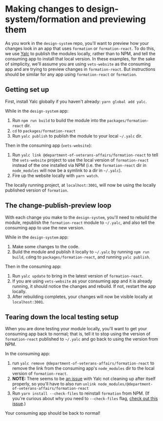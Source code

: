 # Making changes to design-system/formation and previewing them
As you work in the `design-system` repo, you'll want to preview how your changes look in an app that uses `formation` or `formation-react`. To do this, we use [Yalc](https://github.com/whitecolor/yalc) to publish the modules locally, rather than to NPM, and tell the consuming app to install that local version. In these examples, for the sake of simplicity, we'll assume you are using `vets-website` as the consuming app and are trying to preview changes in `formation-react`. But instructions should be similar for any app using `formation-react` or `formation`.

## Getting set up
First, install Yalc globally if you haven't already: `yarn global add yalc`.

While in the `design-system` app:
1. Run `npm run build` to build the module into the `packages/formation-react` dir.
2. `cd` to `packages/formation-react`
2. Run `yalc publish` to publish the module to your local `~/.yalc` dir.

Then in the consuming app (`vets-website`):
1. Run `yalc link @department-of-veterans-affairs/formation-react` to tell the `vets-website` project to use the local version of `formation-react` instead of the one installed via NPM (i.e. the `formation-react` dir in `node_modules` will now be a symlink to a dir in `~/.yalc`).
2. Fire up the website locally with `yarn watch`.

The locally running project, at `localhost:3001`, will now be using the locally published version of `formation`.

## The change-publish-preview loop
With each change you make to the `design-system`, you'll need to rebuild the module, republish the `formation-react` module to `~/.yalc`, and also tell the consuming app to use the new version.

While in the `design-system` app:
1. Make some changes to the code.
2. Build the module and publish it locally to `~/.yalc` by running `npm run build`, `cd`ing to `packages/formation-react`, and running `yalc publish`.

Then in the consuming app:
1. Run `yalc update` to bring in the latest version of `formation-react`.
2. If you are using `vets-website` as your consuming app and it is already running, it should notice the changes and rebuild. If not, restart the app locally.
3. After rebuilding completes, your changes will now be visible locally at `localhost:3001`.

## Tearing down the local testing setup
When you are done testing your module locally, you'll want to get your consuming app back to normal; that is, tell it to stop using the version of `formation-react` published to `~/.yalc` and go back to using the version from NPM.

In the consuming app:
1. run `yalc remove @department-of-veterans-affairs/formation-react` to remove the link from the consuming app's `node_modules` dir to the local version of `formation-react`.
2. **NOTE:** There seems to be [an issue](https://github.com/whitecolor/yalc/issues/37) with Yalc not cleaning up after itself properly, so you'll have to also run `unlink node_modules/@department-of-veterans-affairs/formation-react`
3. Run `yarn install --check-files` to reinstall `formation` from NPM. (If you're curious about why you need to `--check-files` flag, [check out this issue](https://github.com/yarnpkg/yarn/issues/2240).)

Your consuming app should be back to normal!
